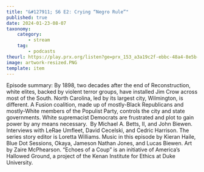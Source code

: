 ```yaml
---
title: "&#127911; S6 E2: Crying “Negro Rule”"
published: true
date: 2024-01-23-08-07
taxonomy:
    category:
        - stream
    tag:
        - podcasts
theurl: https://play.prx.org/listen?ge=prx_153_a3a19c2f-ebbc-48a4-8e5b-77848f60839d&uf=http%3A%2F%2Ffeeds.sceneonradio.org%2FSceneOnRadio
image: artwork-resized.PNG
template: item
---
```


Episode summary: By 1898, two decades after the end of Reconstruction, white elites, backed by violent terror groups, have installed Jim Crow across most of the South. North Carolina, led by its largest city, Wilmington, is different. A Fusion coalition, made up of mostly-Black Republicans and mostly-White members of the Populist Party, controls the city and state governments. White supremacist Democrats are frustrated and plot to gain power by any means necessary. ​​ By Michael A. Betts, II, and John Biewen. Interviews with LeRae Umfleet, David Cecelski, and Cedric Harrison. The series story editor is Loretta Williams. Music in this episode by Kieran Haile, Blue Dot Sessions, Okaya, Jameson Nathan Jones, and Lucas Biewen. Art by Zaire McPhearson. &ldquo;Echoes of a Coup&rdquo; is an initiative of America&rsquo;s Hallowed Ground, a project of the Kenan Institute for Ethics at Duke University.
